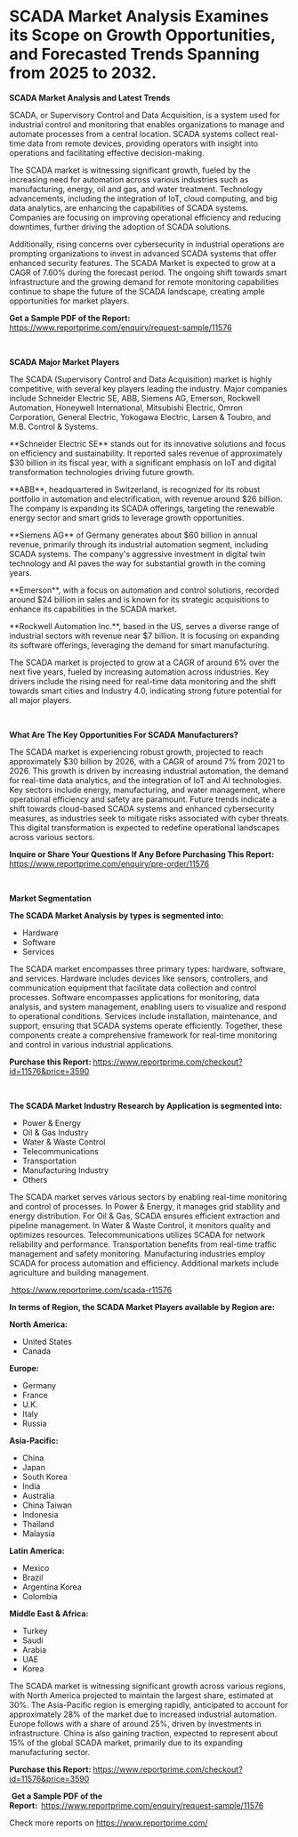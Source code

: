 <p><h1>SCADA Market Analysis Examines its Scope on Growth Opportunities, and Forecasted Trends Spanning from 2025 to 2032.</h1></p><p><strong>SCADA Market Analysis and Latest Trends</strong></p>
<p><p>SCADA, or Supervisory Control and Data Acquisition, is a system used for industrial control and monitoring that enables organizations to manage and automate processes from a central location. SCADA systems collect real-time data from remote devices, providing operators with insight into operations and facilitating effective decision-making.</p><p>The SCADA market is witnessing significant growth, fueled by the increasing need for automation across various industries such as manufacturing, energy, oil and gas, and water treatment. Technology advancements, including the integration of IoT, cloud computing, and big data analytics, are enhancing the capabilities of SCADA systems. Companies are focusing on improving operational efficiency and reducing downtimes, further driving the adoption of SCADA solutions.</p><p>Additionally, rising concerns over cybersecurity in industrial operations are prompting organizations to invest in advanced SCADA systems that offer enhanced security features. The SCADA Market is expected to grow at a CAGR of 7.60% during the forecast period. The ongoing shift towards smart infrastructure and the growing demand for remote monitoring capabilities continue to shape the future of the SCADA landscape, creating ample opportunities for market players.</p></p>
<p><strong>Get a Sample PDF of the Report:&nbsp;</strong> <a href="https://www.reportprime.com/enquiry/request-sample/11576?utm_campaign=2276&utm_medium=2&utm_source=Github&utm_content=ia&utm_term=21032025&utm_id=scada">https://www.reportprime.com/enquiry/request-sample/11576</a></p>
<p>&nbsp;</p>
<p><strong>SCADA Major Market Players</strong></p>
<p><p>The SCADA (Supervisory Control and Data Acquisition) market is highly competitive, with several key players leading the industry. Major companies include Schneider Electric SE, ABB, Siemens AG, Emerson, Rockwell Automation, Honeywell International, Mitsubishi Electric, Omron Corporation, General Electric, Yokogawa Electric, Larsen & Toubro, and M.B. Control & Systems.</p><p>**Schneider Electric SE** stands out for its innovative solutions and focus on efficiency and sustainability. It reported sales revenue of approximately $30 billion in its fiscal year, with a significant emphasis on IoT and digital transformation technologies driving future growth.</p><p>**ABB**, headquartered in Switzerland, is recognized for its robust portfolio in automation and electrification, with revenue around $26 billion. The company is expanding its SCADA offerings, targeting the renewable energy sector and smart grids to leverage growth opportunities.</p><p>**Siemens AG** of Germany generates about $60 billion in annual revenue, primarily through its industrial automation segment, including SCADA systems. The company's aggressive investment in digital twin technology and AI paves the way for substantial growth in the coming years.</p><p>**Emerson**, with a focus on automation and control solutions, recorded around $24 billion in sales and is known for its strategic acquisitions to enhance its capabilities in the SCADA market.</p><p>**Rockwell Automation Inc.**, based in the US, serves a diverse range of industrial sectors with revenue near $7 billion. It is focusing on expanding its software offerings, leveraging the demand for smart manufacturing.</p><p>The SCADA market is projected to grow at a CAGR of around 6% over the next five years, fueled by increasing automation across industries. Key drivers include the rising need for real-time data monitoring and the shift towards smart cities and Industry 4.0, indicating strong future potential for all major players.</p></p>
<p>&nbsp;</p>
<p><strong>What Are The Key Opportunities For SCADA Manufacturers?</strong></p>
<p><p>The SCADA market is experiencing robust growth, projected to reach approximately $30 billion by 2026, with a CAGR of around 7% from 2021 to 2026. This growth is driven by increasing industrial automation, the demand for real-time data analytics, and the integration of IoT and AI technologies. Key sectors include energy, manufacturing, and water management, where operational efficiency and safety are paramount. Future trends indicate a shift towards cloud-based SCADA systems and enhanced cybersecurity measures, as industries seek to mitigate risks associated with cyber threats. This digital transformation is expected to redefine operational landscapes across various sectors.</p></p>
<p><strong>Inquire or Share Your Questions If Any Before Purchasing This Report:</strong> <a href="https://www.reportprime.com/enquiry/pre-order/11576?utm_campaign=2276&utm_medium=2&utm_source=Github&utm_content=ia&utm_term=21032025&utm_id=scada">https://www.reportprime.com/enquiry/pre-order/11576</a></p>
<p>&nbsp;</p>
<p><strong>Market Segmentation</strong></p>
<p><strong>The SCADA Market Analysis by types is segmented into:</strong></p>
<p><ul><li>Hardware</li><li>Software</li><li>Services</li></ul></p>
<p><p>The SCADA market encompasses three primary types: hardware, software, and services. Hardware includes devices like sensors, controllers, and communication equipment that facilitate data collection and control processes. Software encompasses applications for monitoring, data analysis, and system management, enabling users to visualize and respond to operational conditions. Services include installation, maintenance, and support, ensuring that SCADA systems operate efficiently. Together, these components create a comprehensive framework for real-time monitoring and control in various industrial applications.</p></p>
<p><strong>Purchase this Report:&nbsp;</strong><a href="https://www.reportprime.com/checkout?id=11576&price=3590&utm_campaign=2276&utm_medium=2&utm_source=Github&utm_content=ia&utm_term=21032025&utm_id=scada">https://www.reportprime.com/checkout?id=11576&price=3590</a></p>
<p>&nbsp;</p>
<p><strong>The SCADA Market Industry Research by Application is segmented into:</strong></p>
<p><ul><li>Power & Energy</li><li>Oil & Gas Industry</li><li>Water & Waste Control</li><li>Telecommunications</li><li>Transportation</li><li>Manufacturing Industry</li><li>Others</li></ul></p>
<p><p>The SCADA market serves various sectors by enabling real-time monitoring and control of processes. In Power & Energy, it manages grid stability and energy distribution. For Oil & Gas, SCADA ensures efficient extraction and pipeline management. In Water & Waste Control, it monitors quality and optimizes resources. Telecommunications utilizes SCADA for network reliability and performance. Transportation benefits from real-time traffic management and safety monitoring. Manufacturing industries employ SCADA for process automation and efficiency. Additional markets include agriculture and building management.</p></p>
<p><a href="https://www.reportprime.com/scada-r11576?utm_campaign=2276&utm_medium=2&utm_source=Github&utm_content=ia&utm_term=21032025&utm_id=scada">&nbsp;https://www.reportprime.com/scada-r11576</a></p>
<p><strong>In terms of Region, the SCADA Market Players available by Region are:</strong></p>
<p>
    <p> <strong> North America: </strong>
        <ul>
            <li>United States</li>
            <li>Canada</li>
        </ul>
        </p> 
    <p> <strong> Europe: </strong>
        <ul>
            <li>Germany</li>
            <li>France</li>
            <li>U.K.</li>
            <li>Italy</li>
            <li>Russia</li>
        </ul>
        </p> 
    <p> <strong> Asia-Pacific: </strong>
        <ul>
            <li>China</li>
            <li>Japan</li>
            <li>South Korea</li>
            <li>India</li>
            <li>Australia</li>
            <li>China Taiwan</li>
            <li>Indonesia</li>
            <li>Thailand</li>
            <li>Malaysia</li>
        </ul>
        </p> 
    <p> <strong> Latin America: </strong>
        <ul>
            <li>Mexico</li>
            <li>Brazil</li>
            <li>Argentina Korea</li>
            <li>Colombia</li>
        </ul>
        </p> 
    <p> <strong> Middle East & Africa: </strong>
        <ul>
            <li>Turkey</li>
            <li>Saudi</li>
            <li>Arabia</li>
            <li>UAE</li>
            <li>Korea</li>
        </ul>
    </p>
    </p>
<p><p>The SCADA market is witnessing significant growth across various regions, with North America projected to maintain the largest share, estimated at 30%. The Asia-Pacific region is emerging rapidly, anticipated to account for approximately 28% of the market due to increased industrial automation. Europe follows with a share of around 25%, driven by investments in infrastructure. China is also gaining traction, expected to represent about 15% of the global SCADA market, primarily due to its expanding manufacturing sector.</p></p>
<p><strong>Purchase this Report: </strong><a href="https://www.reportprime.com/checkout?id=11576&price=3590&utm_campaign=2276&utm_medium=2&utm_source=Github&utm_content=ia&utm_term=21032025&utm_id=scada">https://www.reportprime.com/checkout?id=11576&price=3590</a></p>
<p>&nbsp;<strong>Get a Sample PDF of the Report:&nbsp;&nbsp;</strong><a href="https://www.reportprime.com/enquiry/request-sample/11576?utm_campaign=2276&utm_medium=2&utm_source=Github&utm_content=ia&utm_term=21032025&utm_id=scada">https://www.reportprime.com/enquiry/request-sample/11576</a></p>
<p><strong></strong></p>
<p>Check more reports on <a href="https://www.reportprime.com/?utm_campaign=2276&utm_medium=2&utm_source=Github&utm_content=ia&utm_term=21032025&utm_id=scada">https://www.reportprime.com/</a></p>